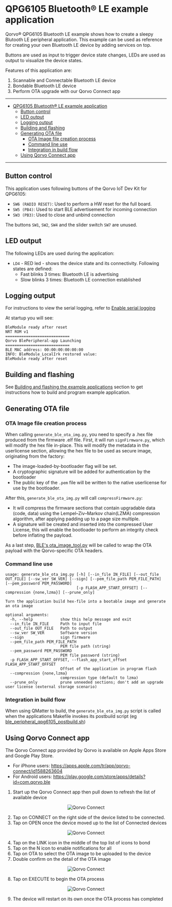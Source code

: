 # QPG6105 Bluetooth&reg; LE example application

Qorvo&reg; QPG6105 Bluetooth LE example shows how to create a sleepy Blutooth LE peripheral application.
This example can be used as reference for creating your own Bluetooth LE device by adding services on top.

Buttons are used as input to trigger device state changes, LEDs are used as output to visualize the device states.

Features of this application are:
1. Scannable and Connectable Bluetooth LE device
2. Bondable Bluetooth LE device
3. Perform OTA upgrade with our Qorvo Connect app


---

- [QPG6105 Bluetooth® LE example application](#qpg6105-bluetooth-le-example-application)
  - [Button control](#button-control)
  - [LED output](#led-output)
  - [Logging output](#logging-output)
  - [Building and flashing](#building-and-flashing)
  - [Generating OTA file](#generating-ota-file)
    - [OTA Image file creation process](#ota-image-file-creation-process)
    - [Command line use](#command-line-use)
    - [Integration in build flow](#integration-in-build-flow)
  - [Using Qorvo Connect app](#using-qorvo-connect-app)

---

## Button control

This application uses following buttons of the Qorvo IoT Dev Kit for QPG6105:

- `SW6 (RADIO RESET)`: Used to perform a HW reset for the full board.
- `SW5 (PB4)`: Used to start BLE advertisement for incoming connection
- `SW3 (PB3)`: Used to close and unbind connection

The buttons `SW1`, `SW2`, `SW4` and the slider switch `SW7` are unused.

## LED output

The following LEDs are used during the application:

- `LD4` - RED led - shows the device state and its connectivity. Following states are defined:
  - Fast blinks 3 times: Bluetooth LE is advertising
  - Slow blinks 3 times: Bluetooth LE connection established

## Logging output

For instructions to view the serial logging, refer to [Enable serial logging](../../../README.md#enable-serial-logging)

At startup you will see:

```
BleModule ready after reset
NRT ROM v1
============================
Qorvo BlePeripheral-app Launching
============================
BLE MAC address: 00:00:00:00:00:00
INFO: BleModule_LocalIrk restored value:
BleModule ready after reset

```

## Building and flashing

See [Building and flashing the example applications](../../../README.md#building-and-flashing-the-example-applications) section to get instructions how to build and program example application.


## Generating OTA file

### OTA Image file creation process

When calling `generate_ble_ota_img.py`, you need to specify a .hex file produced from the firmware .elf file.
First, it will run `signFirmware.py`, which will modify the hex file in-place.
This will modify the metadata in the userlicense section, allowing the hex file to be used as secure image, originating from the factory:

- The image-loaded-by-bootloader flag will be set.
- A cryptographic signature will be added for authentication by the bootloader
- The public key of the `.pem` file will be written to the native userlicense for use by the bootloader.

After this, `generate_ble_ota_img.py` will call `compressFirmware.py`:
- It will compress the firmware sections that contain upgradable data (code, data) using the Lempel–Ziv–Markov chain(LZMA) compression algorithm, after applying padding up to a page size multiple.
- A signature will be created and inserted into the compressed User License, this will enable the bootloader to perform an integrity check before inflating the payload.

As a last step, [BLE's ota\_image\_tool.py](../../../Tools/Ota/ota_gen.py) will be called to wrap the OTA payload with the Qorvo-specific OTA headers.

### Command line use

```
usage: generate_ble_ota_img.py [-h] [--in_file IN_FILE] [--out_file OUT_FILE] [--sw_ver SW_VER] [--sign] [--pem_file_path PEM_FILE_PATH] [--pem_password PEM_PASSWORD]
                               [-p FLASH_APP_START_OFFSET] [--compression {none,lzma}] [--prune_only]

Turn the application build hex-file into a bootable image and generate an ota image

optional arguments:
  -h, --help            show this help message and exit
  --in_file IN_FILE     Path to input file
  --out_file OUT_FILE   Path to output
  --sw_ver SW_VER       Software version
  --sign                sign firmware
  --pem_file_path PEM_FILE_PATH
                        PEM file path (string)
  --pem_password PEM_PASSWORD
                        PEM file password (string)
  -p FLASH_APP_START_OFFSET, --flash_app_start_offset FLASH_APP_START_OFFSET
                        Offset of the application in program flash
  --compression {none,lzma}
                        compression type (default to lzma)
  --prune_only          prune unneeded sections; don't add an upgrade user license (external storage scenario)
```

### Integration in build flow

When using QMatter to build, the `generate_ble_ota_img.py` script is called when the applications Makefile invokes its postbuild script (eg [ble_peripheral_qpg6105_postbuild.sh](ble_peripheral_qpg6105_postbuild.sh))


## Using Qorvo Connect app

The Qorvo Connect app provided by Qorvo is available on Apple Apps Store and Google Play Store.
 - For iPhone users: https://apps.apple.com/tr/app/qorvo-connect/id1588263604
 - For Android users: https://play.google.com/store/apps/details?id=com.qorvo.ble


 1. Start up the Qorvo Connect app then pull down to refresh the list of available device
<div align="center">
  <img src="Images/QConnect-list.png" alt="Qorvo Connect">
</div>

 2. Tap on CONNECT on the right side of the device listed to be connected.
 3. Tap on OPEN once the device moved up to the list of Connected devices
<div align="center">
  <img src="Images/QConnect-device.png" alt="Qorvo Connect">
</div>

 4. Tap on the LINK icon in the middle of the top list of icons to bond
 5. Tap on the N icon to enable notifications for all
 6. Tap on OTA to select the OTA image to be uploaded to the device
 7. Double confirm on the detail of the OTA image
<div align="center">
  <img src="Images/QConnect-confirm.png" alt="Qorvo Connect">
</div>

 8. Tap on EXECUTE to begin the OTA process
<div align="center">
  <img src="Images/QConnect-ota.png" alt="Qorvo Connect">
</div>

 9. The device will restart on its own once the OTA process has completed
